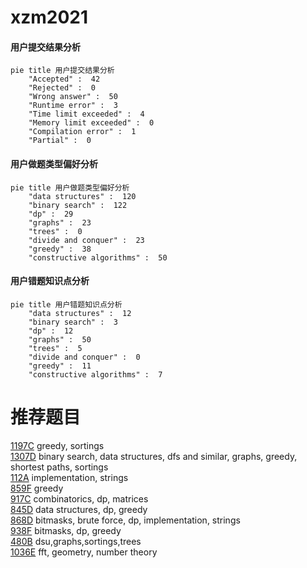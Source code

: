 # xzm2021

<!-- tabs:start -->



#### **用户提交结果分析**

```mermaid
pie title 用户提交结果分析
    "Accepted" :  42
    "Rejected" :  0
    "Wrong answer" :  50
    "Runtime error" :  3
    "Time limit exceeded" :  4
    "Memory limit exceeded" :  0
    "Compilation error" :  1
    "Partial" :  0
```

#### **用户做题类型偏好分析**

```mermaid
pie title 用户做题类型偏好分析
    "data structures" :  120
    "binary search" :  122
    "dp" :  29
    "graphs" :  23
    "trees" :  0
    "divide and conquer" :  23
    "greedy" :  38
    "constructive algorithms" :  50
```
#### **用户错题知识点分析**

```mermaid
pie title 用户错题知识点分析
    "data structures" :  12
    "binary search" :  3
    "dp" :  12
    "graphs" :  50
    "trees" :  5
    "divide and conquer" :  0
    "greedy" :  11
    "constructive algorithms" :  7
```



<!-- tabs:end -->
# 推荐题目
[1197C](https://codeforces.com/contest/1197/problem/C)		greedy,
                        sortings		  
[1307D](https://codeforces.com/contest/1307/problem/D)		binary search,
                        data structures,
                        dfs and similar,
                        graphs,
                        greedy,
                        shortest paths,
                        sortings		  
[112A](https://codeforces.com/contest/112/problem/A)		implementation,
                        strings		  
[859F](https://codeforces.com/contest/859/problem/F)		greedy		  
[917C](https://codeforces.com/contest/917/problem/C)		combinatorics,
                        dp,
                        matrices		  
[845D](https://codeforces.com/contest/845/problem/D)		data structures,
                        dp,
                        greedy		  
[868D](https://codeforces.com/contest/868/problem/D)		bitmasks,
                        brute force,
                        dp,
                        implementation,
                        strings		  
[938F](https://codeforces.com/contest/938/problem/F)		bitmasks,
                        dp,
                        greedy		  
[480B](https://codeforces.com/contest/480/problem/B)		dsu,graphs,sortings,trees		  
[1036E](https://codeforces.com/contest/1036/problem/E)		fft,
                        geometry,
                        number theory		  
